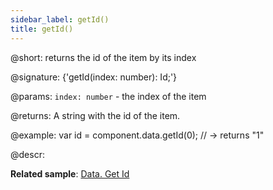 ```yaml
---
sidebar_label: getId()
title: getId()
---          
```


@short: returns the id of the item by its index

@signature: {'getId(index: number): Id;'}

@params:
`index: number` - the index of the item

@returns:
A string with the id of the item.

@example:
var id = component.data.getId(0); // -> returns "1"

@descr:

**Related sample**: [Data. Get Id](https://snippet.dhtmlx.com/8e02xliz)
